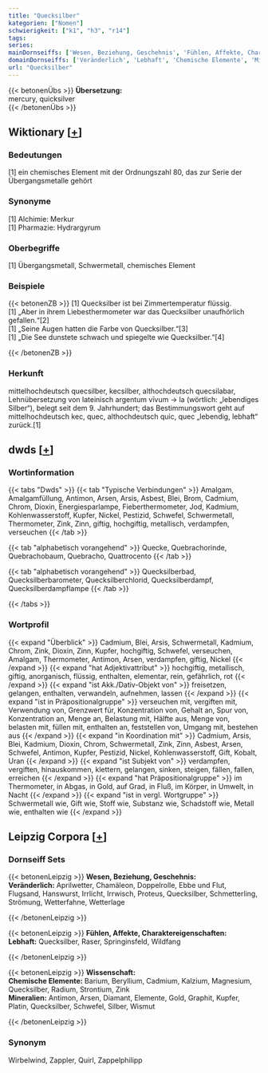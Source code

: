 ```yaml
---
title: "Quecksilber"
kategorien: ["Nomen"]
schwierigkeit: ["k1", "h3", "r14"]
tags:
series:
mainDornseiffs: ['Wesen, Beziehung, Geschehnis', 'Fühlen, Affekte, Charaktereigenschaften', 'Wissenschaft']
domainDornseiffs: ['Veränderlich', 'Lebhaft', 'Chemische Elemente', 'Mineralien']
url: "Quecksilber"
---
```


{{< betonenÜbs >}}
**Übersetzung:**  
mercury, quicksilver  
{{< /betonenÜbs >}}

## Wiktionary [[+](https://de.wiktionary.org/wiki/Quecksilber)]

### Bedeutungen
[1] ein chemisches Element mit der Ordnungszahl 80, das zur Serie der Übergangsmetalle gehört  

### Synonyme
[1] Alchimie: Merkur  
[1] Pharmazie: Hydrargyrum  

### Oberbegriffe
[1] Übergangsmetall, Schwermetall, chemisches Element  

### Beispiele
{{< betonenZB >}}
[1] Quecksilber ist bei Zimmertemperatur flüssig.  
[1] „Aber in ihrem Liebesthermometer war das Quecksilber unaufhörlich gefallen.“[2]  
[1] „Seine Augen hatten die Farbe von Quecksilber.“[3]  
[1] „Die See dunstete schwach und spiegelte wie Quecksilber.“[4]  

{{< /betonenZB >}}
### Herkunft
mittelhochdeutsch quecsilber, kecsilber, althochdeutsch quecsilabar, Lehnübersetzung von lateinisch argentum vīvum → la (wörtlich: „lebendiges Silber“), belegt seit dem 9. Jahrhundert; das Bestimmungswort geht auf mittelhochdeutsch kec, quec, althochdeutsch quic, quec „lebendig, lebhaft“ zurück.[1]  



## dwds [[+](https://www.dwds.de/wb/Quecksilber)]

### Wortinformation
{{< tabs "Dwds" >}}
{{< tab "Typische Verbindungen" >}}
Amalgam, Amalgamfüllung, Antimon, Arsen, Arsis, Asbest, Blei, Brom, Cadmium, Chrom, Dioxin, Energiesparlampe, Fieberthermometer, Jod, Kadmium, Kohlenwasserstoff, Kupfer, Nickel, Pestizid, Schwefel, Schwermetall, Thermometer, Zink, Zinn, giftig, hochgiftig, metallisch, verdampfen, verseuchen
{{< /tab >}}

{{< tab "alphabetisch vorangehend" >}}
Quecke, Quebrachorinde, Quebrachobaum, Quebracho, Quattrocento
{{< /tab >}}

{{< tab "alphabetisch vorangehend" >}}
Quecksilberbad, Quecksilberbarometer, Quecksilberchlorid, Quecksilberdampf, Quecksilberdampflampe
{{< /tab >}}

{{< /tabs >}}

### Wortprofil
{{< expand "Überblick" >}} Cadmium, Blei, Arsis, Schwermetall, Kadmium, Chrom, Zink, Dioxin, Zinn, Kupfer, hochgiftig, Schwefel, verseuchen, Amalgam, Thermometer, Antimon, Arsen, verdampfen, giftig, Nickel {{< /expand >}}
{{< expand "hat Adjektivattribut" >}} hochgiftig, metallisch, giftig, anorganisch, flüssig, enthalten, elementar, rein, gefährlich, rot {{< /expand >}}
{{< expand "ist Akk./Dativ-Objekt von" >}} freisetzen, gelangen, enthalten, verwandeln, aufnehmen, lassen {{< /expand >}}
{{< expand "ist in Präpositionalgruppe" >}} verseuchen mit, vergiften mit, Verwendung von, Grenzwert für, Konzentration von, Gehalt an, Spur von, Konzentration an, Menge an, Belastung mit, Hälfte aus, Menge von, belasten mit, füllen mit, enthalten an, feststellen von, Umgang mit, bestehen aus {{< /expand >}}
{{< expand "in Koordination mit" >}} Cadmium, Arsis, Blei, Kadmium, Dioxin, Chrom, Schwermetall, Zink, Zinn, Asbest, Arsen, Schwefel, Antimon, Kupfer, Pestizid, Nickel, Kohlenwasserstoff, Gift, Kobalt, Uran {{< /expand >}}
{{< expand "ist Subjekt von" >}} verdampfen, vergiften, hinauskommen, klettern, gelangen, sinken, steigen, fällen, fallen, erreichen {{< /expand >}}
{{< expand "hat Präpositionalgruppe" >}} im Thermometer, in Abgas, in Gold, auf Grad, in Fluß, im Körper, in Umwelt, in Nacht {{< /expand >}}
{{< expand "ist in vergl. Wortgruppe" >}} Schwermetall wie, Gift wie, Stoff wie, Substanz wie, Schadstoff wie, Metall wie, enthalten wie {{< /expand >}}

## Leipzig Corpora [[+](https://corpora.uni-leipzig.de/en/res?word=Quecksilber&corpusId=deu_newscrawl-public_2018)]

### Dornseiff Sets
{{< betonenLeipzig >}}
**Wesen, Beziehung, Geschehnis:**  
**Veränderlich:** Aprilwetter, Chamäleon, Doppelrolle, Ebbe und Flut, Flugsand, Hanswurst, Irrlicht, Irrwisch, Proteus, Quecksilber, Schmetterling, Strömung, Wetterfahne, Wetterlage  

{{< /betonenLeipzig >}}


{{< betonenLeipzig >}}
**Fühlen, Affekte, Charaktereigenschaften:**  
**Lebhaft:** Quecksilber, Raser, Springinsfeld, Wildfang  

{{< /betonenLeipzig >}}


{{< betonenLeipzig >}}
**Wissenschaft:**  
**Chemische Elemente:** Barium, Beryllium, Cadmium, Kalzium, Magnesium, Quecksilber, Radium, Strontium, Zink  
**Mineralien:** Antimon, Arsen, Diamant, Elemente, Gold, Graphit, Kupfer, Platin, Quecksilber, Schwefel, Silber, Wismut  

{{< /betonenLeipzig >}}

### Synonym
Wirbelwind, Zappler, Quirl, Zappelphilipp

